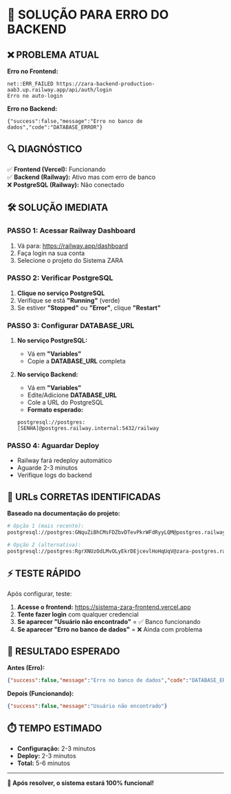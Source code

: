 # 🚨 SOLUÇÃO PARA ERRO DO BACKEND

## ❌ PROBLEMA ATUAL

**Erro no Frontend:**
```
net::ERR_FAILED https://zara-backend-production-aab3.up.railway.app/api/auth/login
Erro no auto-login
```

**Erro no Backend:**
```
{"success":false,"message":"Erro no banco de dados","code":"DATABASE_ERROR"}
```

## 🔍 DIAGNÓSTICO

✅ **Frontend (Vercel):** Funcionando  
✅ **Backend (Railway):** Ativo mas com erro de banco  
❌ **PostgreSQL (Railway):** Não conectado  

## 🛠️ SOLUÇÃO IMEDIATA

### PASSO 1: Acessar Railway Dashboard
1. Vá para: https://railway.app/dashboard
2. Faça login na sua conta
3. Selecione o projeto do Sistema ZARA

### PASSO 2: Verificar PostgreSQL
1. **Clique no serviço PostgreSQL**
2. Verifique se está **"Running"** (verde)
3. Se estiver **"Stopped"** ou **"Error"**, clique **"Restart"**

### PASSO 3: Configurar DATABASE_URL
1. **No serviço PostgreSQL:**
   - Vá em **"Variables"**
   - Copie a **DATABASE_URL** completa

2. **No serviço Backend:**
   - Vá em **"Variables"**
   - Edite/Adicione **DATABASE_URL**
   - Cole a URL do PostgreSQL
   - **Formato esperado:**
   ```
   postgresql://postgres:[SENHA]@postgres.railway.internal:5432/railway
   ```

### PASSO 4: Aguardar Deploy
- Railway fará redeploy automático
- Aguarde 2-3 minutos
- Verifique logs do backend

## 🔧 URLs CORRETAS IDENTIFICADAS

**Baseado na documentação do projeto:**

```bash
# Opção 1 (mais recente):
postgresql://postgres:GNquZiBhCMsFDZbvDTevPkrWFdRyyLQM@postgres.railway.internal:5432/railway

# Opção 2 (alternativa):
postgresql://postgres:RgrXNUzOdLMvOLyEkrDEjcevlHoHqUqV@zara-postgres.railway.internal:5432/railway
```

## ⚡ TESTE RÁPIDO

Após configurar, teste:

1. **Acesse o frontend:** https://sistema-zara-frontend.vercel.app
2. **Tente fazer login** com qualquer credencial
3. **Se aparecer "Usuário não encontrado"** = ✅ Banco funcionando
4. **Se aparecer "Erro no banco de dados"** = ❌ Ainda com problema

## 🎯 RESULTADO ESPERADO

**Antes (Erro):**
```json
{"success":false,"message":"Erro no banco de dados","code":"DATABASE_ERROR"}
```

**Depois (Funcionando):**
```json
{"success":false,"message":"Usuário não encontrado"}
```

## ⏱️ TEMPO ESTIMADO

- **Configuração:** 2-3 minutos
- **Deploy:** 2-3 minutos
- **Total:** 5-6 minutos

---

**🚀 Após resolver, o sistema estará 100% funcional!**